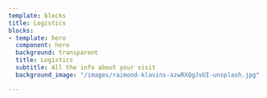 ```yaml
---
template: blocks
title: Logistics
blocks:
- template: hero
  component: hero
  background: transparent
  title: Logistics
  subtitle: All the info about your visit
  background_image: "/images/raimond-klavins-azwRXQgJvUI-unsplash.jpg"

---
```

